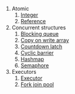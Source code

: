 1. Atomic
    1. [Integer](https://github.com/oleksandrtytkoasd/multithreading-pdp/blob/main/src/main/java/edu/tytko/atomic/integer/Runner.java)
    2. [Reference](https://github.com/oleksandrtytkoasd/multithreading-pdp/blob/main/src/main/java/edu/tytko/atomic/reference/Runner.java)
2. Concurrent structures
    1. [Blocking queue](https://github.com/oleksandrtytkoasd/multithreading-pdp/blob/main/src/main/java/edu/tytko/concurrent_structures/blocking_queue/Runner.java)
    2. [Copy on write array](https://github.com/oleksandrtytkoasd/multithreading-pdp/blob/main/src/main/java/edu/tytko/concurrent_structures/copy_on_write_array/Runner.java)
    3. [Countdown latch](https://github.com/oleksandrtytkoasd/multithreading-pdp/blob/main/src/main/java/edu/tytko/concurrent_structures/countdownlatch/Runner.java)
    4. [Cyclic barrier](https://github.com/oleksandrtytkoasd/multithreading-pdp/blob/main/src/main/java/edu/tytko/concurrent_structures/cyclic_barrier/Runner.java)
    5. [Hashmap](https://github.com/oleksandrtytkoasd/multithreading-pdp/blob/main/src/main/java/edu/tytko/concurrent_structures/hashmap/Runner.java)
    6. [Semaphore](https://github.com/oleksandrtytkoasd/multithreading-pdp/blob/main/src/main/java/edu/tytko/concurrent_structures/semaphore/Runner.java)
3. Executors
    1. [Executor](https://github.com/oleksandrtytkoasd/multithreading-pdp/blob/main/src/main/java/edu/tytko/executors/Runner.java)
    2. [Fork join pool](https://github.com/oleksandrtytkoasd/multithreading-pdp/blob/main/src/main/java/edu/tytko/fork_join_pool/Runner.java)
